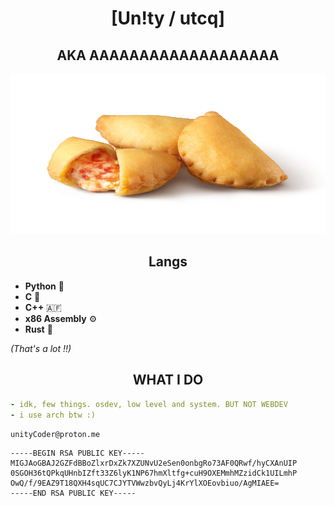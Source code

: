 <h1 align="center">[Un!ty / utcq]</h1>
<h2 align="center">AKA AAAAAAAAAAAAAAAAAAA</h1>
<div align="center">
  <img style="width: 512px; height: 256px" src="assets/panz.jpg"/>
</div>

<h2 align="center"> Langs </h2>


- **Python** 🥑
- **C** 🎂
- **C++** 🇦🇫
- **x86 Assembly** ⚙️
- **Rust** 🦀

_*(That's a lot !!)*_


<h2 align="center"> WHAT I DO </h2>

```yaml
- idk, few things. osdev, low level and system. BUT NOT WEBDEV
- i use arch btw :)
```

`unityCoder@proton.me` 
```
-----BEGIN RSA PUBLIC KEY-----
MIGJAoGBAJ2GZFdBBoZlxrDxZk7XZUNvU2eSen0onbgRo73AF0QRwf/hyCXAnUIP
0SGOH36tQPkqUHnbIZft33Z6lyK1NP67hmXltfg+cuH9OXEMmhMZzidCk1UILmhP
OwQ/f/9EAZ9T18QXH4sqUC7CJYTVWwzbvQyLj4KrYlXOEovbiuo/AgMIAEE=
-----END RSA PUBLIC KEY-----
```
